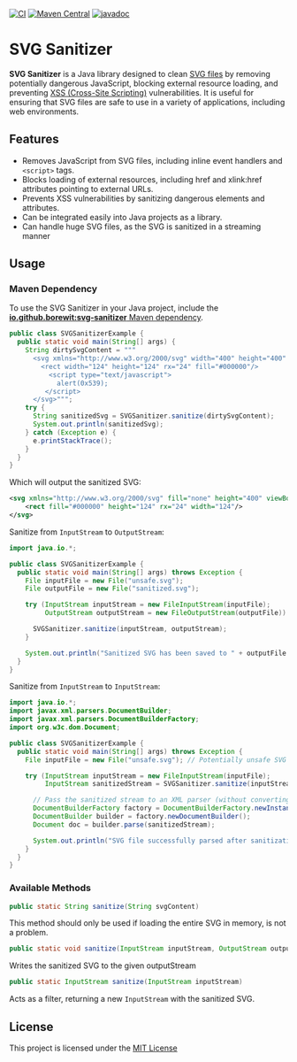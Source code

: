 [![CI](https://github.com/Borewit/svg-sanitizer/actions/workflows/ci.yml/badge.svg)](https://github.com/Borewit/svg-sanitizer/actions/workflows/ci.yml)
[![Maven Central](https://img.shields.io/maven-central/v/io.github.borewit/svg-sanitizer)](https://central.sonatype.com/artifact/io.github.borewit/svg-sanitizer)
[![javadoc](https://javadoc.io/badge2/io.github.borewit/svg-sanitizer/javadoc.svg)](https://javadoc.io/doc/io.github.borewit/svg-sanitizer)

# SVG Sanitizer

**SVG Sanitizer** is a Java library designed to clean [SVG files](https://en.wikipedia.org/wiki/SVG) by removing potentially dangerous JavaScript, blocking
external resource loading, and preventing [XSS (Cross-Site Scripting)](https://owasp.org/www-community/attacks/xss/) vulnerabilities. It is useful for ensuring that SVG
files are safe to use in a variety of applications, including web environments.

## Features

* Removes JavaScript from SVG files, including inline event handlers and `<script>` tags.
* Blocks loading of external resources, including href and xlink:href attributes pointing to external URLs.
* Prevents XSS vulnerabilities by sanitizing dangerous elements and attributes.
* Can be integrated easily into Java projects as a library.
* Can handle huge SVG files, as the SVG is sanitized in a streaming manner

## Usage

### Maven Dependency

To use the SVG Sanitizer in your Java project, include the [**io.github.borewit:svg-sanitizer** Maven dependency](https://central.sonatype.com/artifact/io.github.borewit/svg-sanitizer).

```java
public class SVGSanitizerExample {
  public static void main(String[] args) {
    String dirtySvgContent = """
      <svg xmlns="http://www.w3.org/2000/svg" width="400" height="400" viewBox="0 0 124 124" fill="none">
        <rect width="124" height="124" rx="24" fill="#000000"/>
          <script type="text/javascript">
            alert(0x539);
         </script>
      </svg>""";
    try {
      String sanitizedSvg = SVGSanitizer.sanitize(dirtySvgContent);
      System.out.println(sanitizedSvg);
    } catch (Exception e) {
      e.printStackTrace();
    }
  }
}
```
Which will output the sanitized SVG:
```xml
<svg xmlns="http://www.w3.org/2000/svg" fill="none" height="400" viewBox="0 0 124 124" width="400">
    <rect fill="#000000" height="124" rx="24" width="124"/>
</svg>
```

Sanitize from `InputStream` to `OutputStream`:
```java
import java.io.*;

public class SVGSanitizerExample {
  public static void main(String[] args) throws Exception {
    File inputFile = new File("unsafe.svg");
    File outputFile = new File("sanitized.svg");

    try (InputStream inputStream = new FileInputStream(inputFile);
         OutputStream outputStream = new FileOutputStream(outputFile)) {

      SVGSanitizer.sanitize(inputStream, outputStream);
    }

    System.out.println("Sanitized SVG has been saved to " + outputFile.getAbsolutePath());
  }
}
```

Sanitize from `InputStream` to `InputStream`:
```java
import java.io.*;
import javax.xml.parsers.DocumentBuilder;
import javax.xml.parsers.DocumentBuilderFactory;
import org.w3c.dom.Document;

public class SVGSanitizerExample {
  public static void main(String[] args) throws Exception {
    File inputFile = new File("unsafe.svg"); // Potentially unsafe SVG file

    try (InputStream inputStream = new FileInputStream(inputFile);
         InputStream sanitizedStream = SVGSanitizer.sanitize(inputStream)) {

      // Pass the sanitized stream to an XML parser (without converting it to a String)
      DocumentBuilderFactory factory = DocumentBuilderFactory.newInstance();
      DocumentBuilder builder = factory.newDocumentBuilder();
      Document doc = builder.parse(sanitizedStream);

      System.out.println("SVG file successfully parsed after sanitization.");
    }
  }
}
```

### Available Methods

```java
public static String sanitize(String svgContent)
```
This method should only be used if loading the entire SVG in memory, is not a problem.

```java
public static void sanitize(InputStream inputStream, OutputStream outputStream)
```
Writes the sanitized SVG to the given outputStream

```java
public static InputStream sanitize(InputStream inputStream)
```
Acts as a filter, returning a new `InputStream` with the sanitized SVG.

## License
This project is licensed under the [MIT License](LICENSE.txt)
